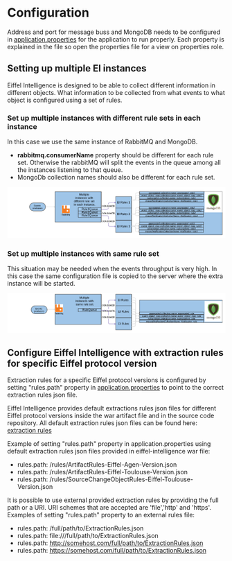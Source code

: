 # Configuration

Address and port for message buss and MongoDB needs to be configured in
[application.properties](https://github.com/Ericsson/eiffel-intelligence/blob/master/src/main/resources/application.properties)
for the application to run properly. Each property is explained in the file so open the properties file for a view
on properties role.

## Setting up multiple EI instances

Eiffel Intelligence is designed to be able to collect different information
in different objects. What information to be collected from what events
to what object is configured using a set of rules.

### Set up multiple instances with different rule sets in each instance

In this case we use the same instance of RabbitMQ and MongoDB.

  - **rabbitmq.consumerName** property should be different for each rule set. Otherwise the rabbitMQ will split the events in the queue among all the instances listening to that queue.
  - MongoDb collection names should also be different for each rule set.

  <img src="images/multiple_EI_instances.png">
</img>

### Set up multiple instances with same rule set

This situation may be needed when the events throughput is very high. In this case the same configuration file is copied to the server where the extra instance will be started.

  <img src="images/multiple_EI_instances_same_rule.png">
</img>

## Configure Eiffel Intelligence with extraction rules for specific Eiffel protocol version

Extraction rules for a specific Eiffel protocol versions is configured by
setting "rules.path" property in [application.properties](https://github.com/Ericsson/eiffel-intelligence/blob/master/src/main/resources/application.properties)
to point to the correct extraction rules json file.

Eiffel Intelligence provides default extractions rules json files for
different Eiffel protocol versions inside the war artifact file and in the
source code repository. All default extraction rules json files can be
found here: [extraction rules](https://github.com/Ericsson/eiffel-intelligence/blob/master/src/main/resources/rules)

Example of setting "rules.path" property in application.properties using default extraction rules json files provided in eiffel-intelligence war file:
- rules.path: /rules/ArtifactRules-Eiffel-Agen-Version.json
- rules.path: /rules/ArtifactRules-Eiffel-Toulouse-Version.json
- rules.path: /rules/SourceChangeObjectRules-Eiffel-Toulouse-Version.json

It is possible to use external provided extraction rules by providing the full path or a URI.
URI schemes that are accepted are 'file','http' and 'https'.
Examples of setting "rules.path" property to an external rules file:
- rules.path: /full/path/to/ExtractionRules.json
- rules.path: file:///full/path/to/ExtractionRules.json
- rules.path: http://somehost.com/full/path/to/ExtractionRules.json
- rules.path: https://somehost.com/full/path/to/ExtractionRules.json
